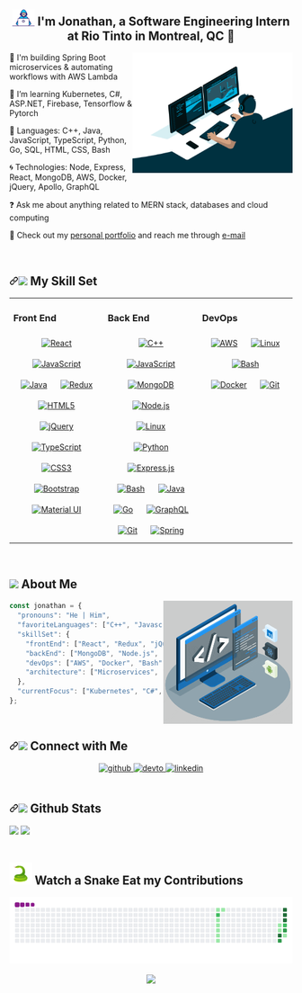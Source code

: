 ## <div align="center"><img src="https://github.com/jjlin526/jjlin526/blob/main/developer-in-hoodie.gif" width="40"> I'm Jonathan, a Software Engineering Intern at Rio Tinto in Montreal, QC 🚀</div>  

<img align='right' margin-left='40' src="https://github.com/jjlin526/jjlin526/blob/main/programmer-working.gif" width="285">


🔭 I'm building Spring Boot microservices & automating workflows with AWS Lambda


🌱 I’m learning Kubernetes, C#, ASP.NET, Firebase, Tensorflow & Pytorch


💌 Languages: C++, Java, JavaScript, TypeScript, Python, Go, SQL, HTML, CSS, Bash  
  

🌀 Technologies: Node, Express, React, MongoDB, AWS, Docker, jQuery, Apollo, GraphQL
  

❓ Ask me about anything related to MERN stack, databases and cloud computing


🦊 Check out my <a href="https://jjlin526.github.io">personal portfolio</a> and reach me through <a href="uoljlin@gmail.com">e-mail</a>

<br/>  


## <a id="user-content--my-tech-stack" class="anchor" aria-hidden="true" href="#-my-tech-stack"><svg class="octicon octicon-link" viewBox="0 0 16 16" version="1.1" width="16" height="16" aria-hidden="true"><path fill-rule="evenodd" d="M7.775 3.275a.75.75 0 001.06 1.06l1.25-1.25a2 2 0 112.83 2.83l-2.5 2.5a2 2 0 01-2.83 0 .75.75 0 00-1.06 1.06 3.5 3.5 0 004.95 0l2.5-2.5a3.5 3.5 0 00-4.95-4.95l-1.25 1.25zm-4.69 9.64a2 2 0 010-2.83l2.5-2.5a2 2 0 012.83 0 .75.75 0 001.06-1.06 3.5 3.5 0 00-4.95 0l-2.5 2.5a3.5 3.5 0 004.95 4.95l1.25-1.25a.75.75 0 00-1.06-1.06l-1.25 1.25a2 2 0 01-2.83 0z"></path></svg></a><a target="_blank" rel="noopener noreferrer nofollow" href="https://raw.githubusercontent.com/thevedicdev/devtools/main/emojis/telegram/mechanical-arm.gif"><img src="https://raw.githubusercontent.com/thevedicdev/devtools/main/emojis/telegram/mechanical-arm.gif" width="30" data-animated-image="" style="max-width: 100%;"></a> My Skill Set  
<table><tr><td valign="top" width="33%">

### Front End  
<div align="center">  
<a href="https://reactjs.org/" target="_blank"><img style="margin: 10px" src="https://tinyurl.com/54ydb5x4" alt="React" height="50" /></a>  
<a href="https://www.javascript.com/" target="_blank"><img style="margin: 10px" src="https://tinyurl.com/ms7tpbm6" alt="JavaScript" height="50" /></a>  
<a href="https://www.java.com/" target="_blank"><img style="margin: 10px" src="https://tinyurl.com/2f7syb6n" alt="Java" height="50" /></a>  
<a href="https://redux.js.org/" target="_blank"><img style="margin: 10px" src="https://tinyurl.com/mu7dybkp" alt="Redux" height="50" /></a>  
<a href="https://en.wikipedia.org/wiki/HTML5" target="_blank"><img style="margin: 10px" src="https://tinyurl.com/5fe6s29n" alt="HTML5" height="50" /></a>  
<a href="https://jquery.com/" target="_blank"><img style="margin: 10px" src="https://tinyurl.com/4wvz6345" alt="jQuery" height="50" /></a>  
<a href="https://www.typescriptlang.org/" target="_blank"><img style="margin: 10px" src="https://tinyurl.com/3ac92cb7" alt="TypeScript" height="50" /></a>  
<a href="https://www.w3schools.com/css/" target="_blank"><img style="margin: 10px" src="https://tinyurl.com/y4m5vdzz" alt="CSS3" height="50" /></a>  
<a href="https://getbootstrap.com/docs/3.4/javascript/" target="_blank"><img style="margin: 10px" src="https://tinyurl.com/4e288w2s" alt="Bootstrap" height="50" /></a> 
<a href="https://mui.com/" target="_blank"><img style="margin: 10px" src="https://tinyurl.com/22y5w5uh" alt="Material UI" height="50" /></a> 
</div>

</td><td valign="top" width="33%">



### Back End  
<div align="center">  
<a href="https://www.cplusplus.com/" target="_blank"><img style="margin: 10px" src="https://tinyurl.com/3cen94ym" alt="C++" height="50" /></a>  
<a href="https://www.javascript.com/" target="_blank"><img style="margin: 10px" src="https://tinyurl.com/ms7tpbm6" alt="JavaScript" height="50" /></a>  
<a href="https://www.mongodb.com/" target="_blank"><img style="margin: 10px" src="https://tinyurl.com/2k3b7dcz" alt="MongoDB" height="50" /></a>  
<a href="https://nodejs.org/" target="_blank"><img style="margin: 10px" src="https://tinyurl.com/bu7ffvba" alt="Node.js" height="50" /></a>  
<a href="https://www.linux.org/" target="_blank"><img style="margin: 10px" src="https://tinyurl.com/2p99b97k" alt="Linux" height="50" /></a>  
<a href="https://www.python.org/" target="_blank"><img style="margin: 10px" src="https://tinyurl.com/3wmycxm8" alt="Python" height="50" /></a>  
<a href="https://expressjs.com/" target="_blank"><img style="margin: 10px" src="https://tinyurl.com/4vf676ez" alt="Express.js" height="50" /></a>  
<a href="https://www.gnu.org/software/bash/" target="_blank"><img style="margin: 10px" src="https://tinyurl.com/w2xxwema" alt="Bash" height="50" /></a>  
<a href="https://www.java.com/" target="_blank"><img style="margin: 10px" src="https://tinyurl.com/2f7syb6n" alt="Java" height="50" /></a>  
<a href="https://go.dev/" target="_blank"><img style="margin: 10px" src="https://tinyurl.com/48bnxrfp" alt="Go" height="50" /></a>  
<a href="https://graphql.org/" target="_blank"><img style="margin: 10px" src="https://tinyurl.com/c783c5ph" alt="GraphQL" height="50" /></a>  
<a href="https://github.com/" target="_blank"><img style="margin: 10px" src="https://tinyurl.com/4wjnsv2r" alt="Git" height="50" /></a>  
<a href="https://docs.spring.io/spring-framework/docs/3.0.x/reference/expressions.html#:~:text=The%20Spring%20Expression%20Language%20(SpEL,and%20basic%20string%20templating%20functionality." target="_blank"><img style="margin: 10px" src="https://tinyurl.com/ycksk75m" alt="Spring" height="50" /></a>  
</div>

</td><td valign="top" width="33%">



### DevOps  
<div align="center">  
<a href="https://aws.amazon.com/" target="_blank"><img style="margin: 10px" src="https://tinyurl.com/mw7n5pa2" alt="AWS" height="50" /></a>  
<a href="https://www.linux.org/" target="_blank"><img style="margin: 10px" src="https://tinyurl.com/2p99b97k" alt="Linux" height="50" /></a>  
<a href="https://www.gnu.org/software/bash/" target="_blank"><img style="margin: 10px" src="https://tinyurl.com/w2xxwema" alt="Bash" height="50" /></a>  
<a href="https://www.docker.com/" target="_blank"><img style="margin: 10px" src="https://tinyurl.com/4dy6665c" alt="Docker" height="50" /></a>  
<a href="https://github.com/" target="_blank"><img style="margin: 10px" src="https://tinyurl.com/4wjnsv2r" alt="Git" height="50" /></a>  
</div>

</td></tr></table>  

<br/>  

## <img src="https://media.giphy.com/media/VgCDAzcKvsR6OM0uWg/giphy.gif" width="40"> About Me 

<img align='right' margin-left='10' src="https://github.com/jjlin526/jjlin526/blob/main/tech-stack.gif" width="230">

```javascript
const jonathan = {
  "pronouns": "He | Him",
  "favoriteLanguages": ["C++", "Javascript", "Java", "Python"],
  "skillSet": {
    "frontEnd": ["React", "Redux", "jQuery", "Bootstrap"],
    "backEnd": ["MongoDB", "Node.js", "Linux", "Express.js", "Firebase", "SQL"],
    "devOps": ["AWS", "Docker", "Bash"]
    "architecture": ["Microservices", "Single-page applications", "MVC"]
  },
  "currentFocus": ["Kubernetes", "C#", "ASP.NET", "Tensorflow", "Pytorch"],
};

```

<br/>  


## <a id="user-content--liked-my-work-support-me-here" class="anchor" aria-hidden="true" href="#-liked-my-work-support-me-here"><svg class="octicon octicon-link" viewBox="0 0 16 16" version="1.1" width="16" height="16" aria-hidden="true"><path fill-rule="evenodd" d="M7.775 3.275a.75.75 0 001.06 1.06l1.25-1.25a2 2 0 112.83 2.83l-2.5 2.5a2 2 0 01-2.83 0 .75.75 0 00-1.06 1.06 3.5 3.5 0 004.95 0l2.5-2.5a3.5 3.5 0 00-4.95-4.95l-1.25 1.25zm-4.69 9.64a2 2 0 010-2.83l2.5-2.5a2 2 0 012.83 0 .75.75 0 001.06-1.06 3.5 3.5 0 00-4.95 0l-2.5 2.5a3.5 3.5 0 004.95 4.95l1.25-1.25a.75.75 0 00-1.06-1.06l-1.25 1.25a2 2 0 01-2.83 0z"></path></svg></a><a target="_blank" rel="noopener noreferrer nofollow" href="https://raw.githubusercontent.com/thevedicdev/devtools/main/emojis/telegram/star-struck.gif"><img src="https://raw.githubusercontent.com/thevedicdev/devtools/main/emojis/telegram/star-struck.gif" width="30" data-animated-image="" style="max-width: 100%;"></a> Connect with Me
<div align="center">
<a href="https://github.com/jjlin526" target="_blank">
<img src=https://img.shields.io/badge/github-%2324292e.svg?&style=for-the-badge&logo=github&logoColor=white alt=github style="margin-bottom: 5px;" />
</a>
<a href="https://dev.to/jjlin526" target="_blank">
<img src=https://img.shields.io/badge/dev.to-%2308090A.svg?&style=for-the-badge&logo=dev.to&logoColor=white alt=devto style="margin-bottom: 5px;" />
</a>
<a href="https://linkedin.com/in/jonathan-l526" target="_blank">
<img src=https://img.shields.io/badge/linkedin-%231E77B5.svg?&style=for-the-badge&logo=linkedin&logoColor=white alt=linkedin style="margin-bottom: 5px;" />
</a>  
</div>  
  

<br/>  


## <a id="user-content--my-blogs" class="anchor" aria-hidden="true" href="#-my-blogs"><svg class="octicon octicon-link" viewBox="0 0 16 16" version="1.1" width="16" height="16" aria-hidden="true"><path fill-rule="evenodd" d="M7.775 3.275a.75.75 0 001.06 1.06l1.25-1.25a2 2 0 112.83 2.83l-2.5 2.5a2 2 0 01-2.83 0 .75.75 0 00-1.06 1.06 3.5 3.5 0 004.95 0l2.5-2.5a3.5 3.5 0 00-4.95-4.95l-1.25 1.25zm-4.69 9.64a2 2 0 010-2.83l2.5-2.5a2 2 0 012.83 0 .75.75 0 001.06-1.06 3.5 3.5 0 00-4.95 0l-2.5 2.5a3.5 3.5 0 004.95 4.95l1.25-1.25a.75.75 0 00-1.06-1.06l-1.25 1.25a2 2 0 01-2.83 0z"></path></svg></a><a target="_blank" rel="noopener noreferrer nofollow" href="https://raw.githubusercontent.com/thevedicdev/devtools/main/emojis/telegram/memo.gif"><img src="https://raw.githubusercontent.com/thevedicdev/devtools/main/emojis/telegram/memo.gif" width="32" data-animated-image="" style="max-width: 100%;"></a> Github Stats
<div align="left"><img src="https://github-readme-stats.vercel.app/api/top-langs/?username=jjlin526&hide_border=true&layout=compact" /> 
<img src="https://streak-stats.demolab.com?user=jjlin526" /></div>

<br/>  

## <img src="https://github.com/jjlin526/jjlin526/blob/main/snake.gif" width="40"> Watch a Snake Eat my Contributions
![snake gif](https://github.com/jjlin526/jjlin526/blob/output/github-contribution-grid-snake.gif)

<div align="center">
            <a href="https://www.buymeacoffee.com/jjlin526" target="_blank" style="display: inline-block;">
                <img
                    src="https://img.shields.io/badge/Donate-Buy%20Me%20A%20Coffee-orange.svg?style=flat-square&logo=buymeacoffee" 
                    align="center"
                />
            </a></div>  

<br/>  
